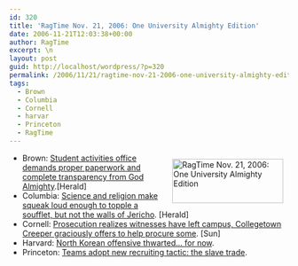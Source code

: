 ```yaml
---
id: 320
title: 'RagTime Nov. 21, 2006: One University Almighty Edition'
date: 2006-11-21T12:03:38+00:00
author: RagTime
excerpt: \n
layout: post
guid: http://localhost/wordpress/?p=320
permalink: /2006/11/21/ragtime-nov-21-2006-one-university-almighty-edition/
tags:
  - Brown
  - Columbia
  - Cornell
  - harvar
  - Princeton
  - RagTime
---
```

  * [<img height="80" hspace="10" src="http://www.ivygateblog.com/wp-content/uploads/2006/09/ragtime.jpg" width="200" align="right" vspace="10" border="0" alt="RagTime Nov. 21, 2006: One University Almighty Edition" />](http://www.ivygateblog.com/tags/ragtime)Brown: <a title="And on the 9th day, Brown created the student activities office." href="http://www.browndailyherald.com/news/2006/11/20/CampusNews/Reasons.For.Christian.Groups.Suspension.Unclear.Leader.Says-2469874.shtml" target="_blank">Student activities office demands proper paperwork and complete transparency from God Almighty</a>.[Herald]
  * Columbia:&nbsp;<a title="Enter Noodly Appendage, stage right." href="http://media.www.columbiaspectator.com/media/storage/paper865/news/2006/11/21/News/Forum.Debates.God.Science-2505679.shtml?sourcedomain=www.columbiaspectator.com&MIIHost=media.collegepublisher.com" target="_blank">Science and religion make squeak loud enough to topple a soufflet, but not the walls of Jericho</a>. [Herald]
  * Cornell: <a title="&quot;No no, it'll be totally cool. Just hold on a sec. I'll be right back.&quot;" href="http://www.cornelldailysun.com/node/20123" target="_blank">Prosecution realizes witnesses have left campus, Collegetown Creeper graciously offers to help procure some</a>. [Sun]
  * Harvard: <a title="Pesky paperwork triumphs!" href="http://www.thecrimson.com/article.aspx?ref=515938" target="_blank">North Korean offensive thwarted&#8230; for now</a>.
  * Princeton: <a title="The triangle goes from Princeton to Rutgers to St. John's." href="http://www.dailyprincetonian.com/archives/2006/11/21/news/16687.shtml" target="_blank">Teams adopt new recruiting tactic: the slave trade</a>.